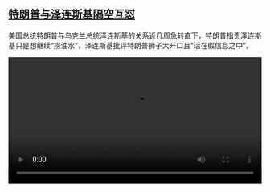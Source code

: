 <!--1740311223000-->
[特朗普与泽连斯基隔空互怼](https://www.dw.com/zh/%E7%89%B9%E6%9C%97%E6%99%AE%E4%B8%8E%E6%B3%BD%E8%BF%9E%E6%96%AF%E5%9F%BA%E9%9A%94%E7%A9%BA%E4%BA%92%E6%80%BC/a-71685937)
------

<p>美国总统特朗普与乌克兰总统泽连斯基的关系近几周急转直下，特朗普指责泽连斯基只是想继续“捞油水”，泽连斯基批评特朗普狮子大开口且“活在假信息之中”。</small></p><video src="https://tvdownloaddw-a.akamaihd.net/Events/mp4/vdt_zh/2025/dwvgchi250220_trumpukraine_01icw_AVC_1280x720.mp4" controls style="width:100%"></video>

